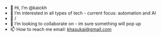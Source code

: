 - 👋 Hi, I’m @kaickh
- 👀 I’m interested in all types of tech - current focus: automation and AI
- 🌱 \/
- 💞️ I’m looking to collaborate on - im sure something will pop up
- 📫 How to reach me email: khasukai@gmail.com

<!---
kaickh/kaickh is a ✨ special ✨ repository because its `README.md` (this file) appears on your GitHub profile.
You can click the Preview link to take a look at your changes.
--->
